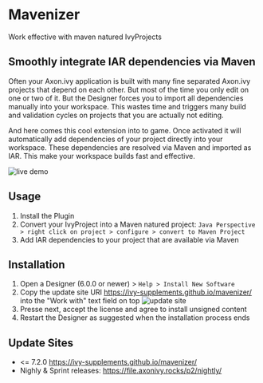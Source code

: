 # Mavenizer 
Work effective with maven natured IvyProjects

## Smoothly integrate IAR dependencies via Maven
Often your Axon.ivy application is built with many fine separated Axon.ivy projects that depend on each other. But most of the time you only edit on one or two of it. But the Designer forces you to import all dependencies manually into your workspace. This wastes time and triggers many build and validation cycles on projects that you are actually not editing.

And here comes this cool extension into to game. Once activated it will automatically add dependencies of your project directly into your workspace. These dependencies are resolved via Maven and imported as IAR. This make your workspace builds fast and effective.

![live demo](https://raw.githubusercontent.com/ivy-supplements/mavenizer/master/doc/resolveIarProjectsViaPomXml.gif)

## Usage
1. Install the Plugin
1. Convert your IvyProject into a Maven natured project: `Java Perspective > right click on project > configure > convert to Maven Project`
1. Add IAR dependencies to your project that are available via Maven 

## Installation
1. Open a Designer (6.0.0 or newer) > `Help > Install New Software`
1. Copy the update site URI https://ivy-supplements.github.io/mavenizer/ into the "Work with" text field on top ![update site](https://raw.githubusercontent.com/ivy-supplements/mavenizer/master/doc/installMavenizerSelectP2Feature.png)
1. Presse next, accept the license and agree to install unsigned content
1. Restart the Designer as suggested when the installation process ends

## Update Sites
* <= 7.2.0 https://ivy-supplements.github.io/mavenizer/
* Nighly & Sprint releases: https://file.axonivy.rocks/p2/nightly/
